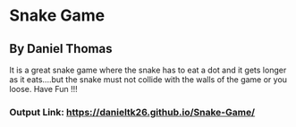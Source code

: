 # Snake Game
## By Daniel Thomas
It is a great snake game where the snake has to eat a dot and 
it gets longer as it eats....but the snake must not collide 
with the walls of the game or you loose. Have Fun !!!
### Output Link: https://danieltk26.github.io/Snake-Game/
